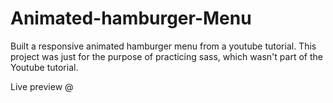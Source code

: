 # Animated-hamburger-Menu

Built a responsive animated hamburger menu from a youtube tutorial.
This project was just for the purpose of practicing sass, which wasn't part of the Youtube tutorial.

Live preview @
